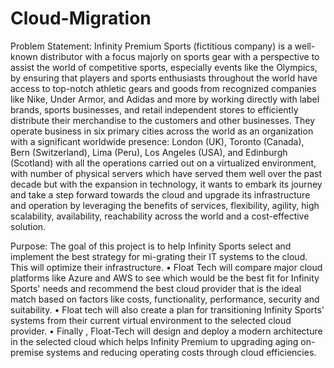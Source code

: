# Cloud-Migration
Problem Statement:
Infinity Premium Sports (fictitious company) is a well-known distributor with a focus majorly on sports gear with a perspective to assist the world of competitive sports, especially events like the Olympics, by ensuring that players and sports enthusiasts throughout the world have access to top-notch athletic gears and goods from recognized companies like Nike, Under Armor, and Adidas and more by working directly with label brands, sports businesses, and retail independent stores to efficiently distribute their merchandise to the customers and other businesses. They operate business in six primary cities across the world as an organization with a significant worldwide presence: London (UK), Toronto (Canada), Bern (Switzerland), Lima (Peru), Los Angeles (USA), and Edinburgh (Scotland) with all the operations carried out on a virtualized environment, with number of physical servers which have served them well over the past decade but with the expansion in technology, it wants to embark its journey and take a step forward towards the cloud and upgrade its infrastructure and operation by leveraging the benefits of services, flexibility, agility, high scalability, availability, reachability across the world and a cost-effective solution.

Purpose:
The goal of this project is to help Infinity Sports select and implement the best strategy for mi-grating their IT systems to the cloud. This will optimize their infrastructure.
• Float Tech will compare major cloud platforms like Azure and AWS to see which would be the best fit for Infinity Sports' needs and recommend the best cloud provider that is the ideal match based on factors like costs, functionality, performance, security and suitability.
• Float tech will also create a plan for transitioning Infinity Sports' systems from their current virtual environment to the selected cloud provider.
• Finally , Float-Tech will design and deploy a modern architecture in the selected cloud which helps Infinity Premium to upgrading aging on-premise systems and reducing operating costs through cloud efficiencies.
